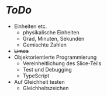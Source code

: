 # *ToDo* #
* Einheiten etc.
    * physikalische Einheiten
    * Grad, Minuten, Sekunden
    * Gemischte Zahlen
* <s>Limes</s>
* Objektorientierte Programmierung
    * Vereinheitlichung des Slice-Teils
    * Test und Debugging
    * TypeScript
* Auf Gleichheit testen
    * Gleichheitszeichen